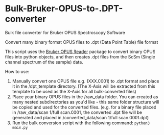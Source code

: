 # Bulk-Bruker-OPUS-to-.DPT-converter

Bulk file converter for Bruker OPUS Spectroscopy Software 

Convert many binary format OPUS files to .dpt (Data Point Table) file format

This script uses the [Bruker OPUS Reader](https://github.com/qedsoftware/brukeropusreader) package to convert binary OPUS files into python objects, and then creates .dpt files from the ScSm (Single channel spectrum of the sample) data.

How to use:

1. Manually convert one OPUS file e.g. (XXX.0001) to .dpt format and place it in the /dpt_template directory. (The X-Axis will be extracted from this template to be used as the X-Axis for all bulk-converted files)
2. Place your binary OPUS files in the /raw_data folder. You can created as many nested subdirectories as you'd like - this same folder structure will be copied and used for the converted files. (e.g. for a binary file placed in /raw_data/scan 1/full scan.0001, the converted .dpt file will be generated and placed in /converted_data/scan 1/full scan.0001.dpt)
3. Run the bulk conversion script with the following command: ```python3 main.py```
